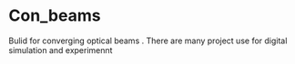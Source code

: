 # Con_beams
Bulid for converging optical beams . There are many project use for digital simulation and experimennt
